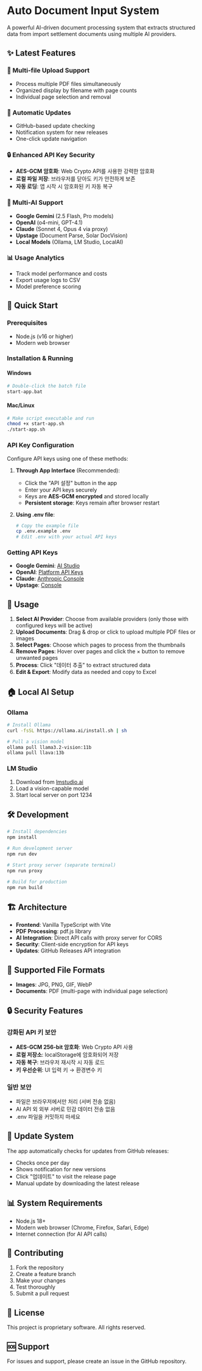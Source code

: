 # Auto Document Input System

A powerful AI-driven document processing system that extracts structured data from import settlement documents using multiple AI providers.

## ✨ Latest Features

### 🚀 Multi-file Upload Support
- Process multiple PDF files simultaneously
- Organized display by filename with page counts
- Individual page selection and removal

### 🔄 Automatic Updates
- GitHub-based update checking
- Notification system for new releases
- One-click update navigation

### 🔒 Enhanced API Key Security
- **AES-GCM 암호화**: Web Crypto API를 사용한 강력한 암호화
- **로컬 파일 저장**: 브라우저를 닫아도 키가 안전하게 보존
- **자동 로딩**: 앱 시작 시 암호화된 키 자동 복구

### 🤖 Multi-AI Support
- **Google Gemini** (2.5 Flash, Pro models)
- **OpenAI** (o4-mini, GPT-4.1)
- **Claude** (Sonnet 4, Opus 4 via proxy)
- **Upstage** (Document Parse, Solar DocVision)
- **Local Models** (Ollama, LM Studio, LocalAI)

### 📊 Usage Analytics
- Track model performance and costs
- Export usage logs to CSV
- Model preference scoring

## 🚀 Quick Start

### Prerequisites
- Node.js (v16 or higher)
- Modern web browser

### Installation & Running

#### Windows
```bash
# Double-click the batch file
start-app.bat
```

#### Mac/Linux
```bash
# Make script executable and run
chmod +x start-app.sh
./start-app.sh
```

### API Key Configuration

Configure API keys using one of these methods:

1. **Through App Interface** (Recommended):
   - Click the "API 설정" button in the app
   - Enter your API keys securely
   - Keys are **AES-GCM encrypted** and stored locally
   - **Persistent storage**: Keys remain after browser restart

2. **Using .env file**:
   ```bash
   # Copy the example file
   cp .env.example .env
   # Edit .env with your actual API keys
   ```

### Getting API Keys

- **Google Gemini**: [AI Studio](https://aistudio.google.com/app/apikey)
- **OpenAI**: [Platform API Keys](https://platform.openai.com/api-keys)
- **Claude**: [Anthropic Console](https://console.anthropic.com/)
- **Upstage**: [Console](https://console.upstage.ai/)

## 📖 Usage

1. **Select AI Provider**: Choose from available providers (only those with configured keys will be active)
2. **Upload Documents**: Drag & drop or click to upload multiple PDF files or images
3. **Select Pages**: Choose which pages to process from the thumbnails
4. **Remove Pages**: Hover over pages and click the × button to remove unwanted pages
5. **Process**: Click "데이터 추출" to extract structured data
6. **Edit & Export**: Modify data as needed and copy to Excel

## 🏠 Local AI Setup

### Ollama
```bash
# Install Ollama
curl -fsSL https://ollama.ai/install.sh | sh

# Pull a vision model
ollama pull llama3.2-vision:11b
ollama pull llava:13b
```

### LM Studio
1. Download from [lmstudio.ai](https://lmstudio.ai)
2. Load a vision-capable model
3. Start local server on port 1234

## 🛠️ Development

```bash
# Install dependencies
npm install

# Run development server
npm run dev

# Start proxy server (separate terminal)
npm run proxy

# Build for production
npm run build
```

## 🏗️ Architecture

- **Frontend**: Vanilla TypeScript with Vite
- **PDF Processing**: pdf.js library
- **AI Integration**: Direct API calls with proxy server for CORS
- **Security**: Client-side encryption for API keys
- **Updates**: GitHub Releases API integration

## 📁 Supported File Formats

- **Images**: JPG, PNG, GIF, WebP
- **Documents**: PDF (multi-page with individual page selection)

## 🔒 Security Features

### 강화된 API 키 보안
- **AES-GCM 256-bit 암호화**: Web Crypto API 사용
- **로컬 저장소**: localStorage에 암호화되어 저장
- **자동 복구**: 브라우저 재시작 시 자동 로드
- **키 우선순위**: UI 입력 키 → 환경변수 키

### 일반 보안
- 파일은 브라우저에서만 처리 (서버 전송 없음)
- AI API 외 외부 서버로 민감 데이터 전송 없음
- .env 파일을 커밋하지 마세요

## 🔄 Update System

The app automatically checks for updates from GitHub releases:
- Checks once per day
- Shows notification for new versions
- Click "업데이트" to visit the release page
- Manual update by downloading the latest release

## 📊 System Requirements

- Node.js 18+
- Modern web browser (Chrome, Firefox, Safari, Edge)
- Internet connection (for AI API calls)

## 🤝 Contributing

1. Fork the repository
2. Create a feature branch
3. Make your changes
4. Test thoroughly
5. Submit a pull request

## 📄 License

This project is proprietary software. All rights reserved.

## 🆘 Support

For issues and support, please create an issue in the GitHub repository.